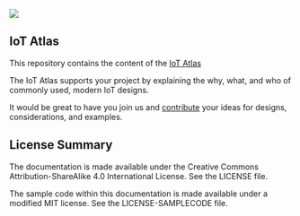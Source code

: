 ![](https://codebuild.us-west-2.amazonaws.com/badges?uuid=eyJlbmNyeXB0ZWREYXRhIjoiTmR3cllNQ09temo0MXVWU0JnWUswL09LeTdCRmM1QTZyTHAwVElRVHNIaDh2b3NRME1FRU85V2w3cmg2aWFJWlpPM1I5Z1JtcW0wU2FZV1U0SmxFNWNFPSIsIml2UGFyYW1ldGVyU3BlYyI6ImsrNTlZVHlMSHpCcjVFSngiLCJtYXRlcmlhbFNldFNlcmlhbCI6MX0%3D&branch=master)
## IoT Atlas

This repository contains the content of the [IoT Atlas](http://iotatlas.net)

The IoT Atlas supports your project by explaining the why, what, and who of commonly used, modern IoT designs.

It would be great to have you join us and [contribute](https://github.com/aws/iot-atlas/blob/master/CONTRIBUTING.md) your ideas for designs, considerations, and examples. 

## License Summary

The documentation is made available under the Creative Commons Attribution-ShareAlike 4.0 International License. See the LICENSE file.

The sample code within this documentation is made available under a modified MIT license. See the LICENSE-SAMPLECODE file.
